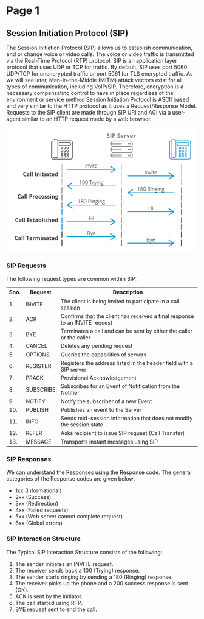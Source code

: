 # Page 1



## Session Initiation Protocol (SIP)

&#x20;The Session Initiation Protocol (SIP) allows us to establish communication, end or change voice or video calls. The voice or video traffic is transmitted via the Real-Time Protocol (RTP) protocol. SIP is an application layer protocol that uses UDP or TCP for traffic. By default, SIP uses port 5060 UDP/TCP for unencrypted traffic or port 5061 for TLS encrypted traffic. As we will see later, Man-in-the-Middle (MITM) attack vectors exist for all types of communication, including VoIP/SIP. Therefore, encryption is a necessary compensating control to have in place regardless of the environment or service method Session Initiation Protocol is ASCII based and very similar to the HTTP protocol as it uses a Request/Response Model. Requests to the SIP client are made through SIP URI and AGI via a user-agent similar to an HTTP request made by a web browser.

![](<../../../.gitbook/assets/image (289).png>)

### **SIP Requests**

The following request types are common within SIP:

| **Sno.** | **Request** | **Description**                                                             |
| -------- | ----------- | --------------------------------------------------------------------------- |
| 1.       | INVITE      | The client is being invited to participate in a call session                |
| 2.       | ACK         | Confirms that the client has received a final response to an INVITE request |
| 3.       | BYE         | Terminates a call and can be sent by either the caller or the caller        |
| 4.       | CANCEL      | Deletes any pending request                                                 |
| 5.       | OPTIONS     | Queries the capabilities of servers                                         |
| 6.       | REGISTER    | Registers the address listed in the header field with a SIP server          |
| 7.       | PRACK       | Provisional Acknowledgement                                                 |
| 8.       | SUBSCRIBE   | Subscribes for an Event of Notification from the Notifier                   |
| 9.       | NOTIFY      | Notify the subscriber of a new Event                                        |
| 10.      | PUBLISH     | Publishes an event to the Server                                            |
| 11.      | INFO        | Sends mid-session information that does not modify the session state        |
| 12.      | REFER       | Asks recipient to issue SIP request (Call Transfer)                         |
| 13.      | MESSAGE     | Transports instant messages using SIP                                       |

### **SIP Responses**

We can understand the Responses using the Response code. The general categories of the Response codes are given below:

* 1xx (Informational)
* 2xx (Success)
* 3xx (Redirection)
* 4xx (Failed requests)
* 5xx (Web server cannot complete request)
* 6xx (Global errors)

### **SIP Interaction Structure**

The Typical SIP Interaction Structure consists of the following:

1. The sender initiates an INVITE request.
2. The receiver sends back a 100 (Trying) response.
3. The sender starts ringing by sending a 180 (Ringing) response.
4. The receiver picks up the phone and a 200  success response is sent (OK).
5. ACK is sent by the initiator.
6. The call started using RTP.
7. BYE request sent to end the call.








